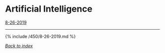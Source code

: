# Artificial Intelligence
[8-26-2019](#8-26-2019)

***

{% include /450/8-26-2019.md %}

*[Back to index](#Artificial-Intelligence)*
